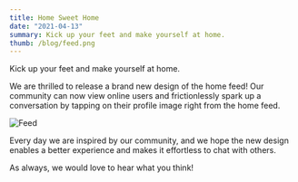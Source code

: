 ```yaml
---
title: Home Sweet Home
date: "2021-04-13"
summary: Kick up your feet and make yourself at home.
thumb: /blog/feed.png
---
```


Kick up your feet and make yourself at home.

We are thrilled to release a brand new design of the home feed! Our community can now view online users and frictionlessly spark up a conversation by tapping on their profile image right from the home feed.

![Feed](/blog/feed.png)

Every day we are inspired by our community, and we hope the new design enables a better experience and makes it effortless to chat with others.

As always, we would love to hear what you think!
